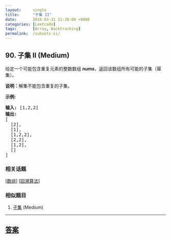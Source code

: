 ```yaml
---
layout:     single
title:      "子集 II"
date:       2016-03-31 21:30:00 +0800
categories: [Leetcode]
tags:       [Array, Backtracking]
permalink:  /subsets-ii/
---
```


## 90. 子集 II (Medium)

<p>给定一个可能包含重复元素的整数数组 <em><strong>nums</strong></em>，返回该数组所有可能的子集（幂集）。</p>

<p><strong>说明：</strong>解集不能包含重复的子集。</p>

<p><strong>示例:</strong></p>

<pre><strong>输入:</strong> [1,2,2]
<strong>输出:</strong>
[
  [2],
  [1],
  [1,2,2],
  [2,2],
  [1,2],
  []
]</pre>

### 相关话题
  [[数组](https://github.com/openset/leetcode/tree/master/tag/array/README.md)]
  [[回溯算法](https://github.com/openset/leetcode/tree/master/tag/backtracking/README.md)]

### 相似题目
  1. [子集](/subsets) (Medium)

---

## [答案](https://github.com/openset/leetcode/tree/master/problems/subsets-ii)
